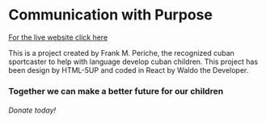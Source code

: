 # Communication with Purpose


[For the live website click here](https://www.communicationwithpurpose.com/)

This is a project created by Frank M. Periche, the recognized cuban sportcaster to help with language develop cuban children.
This project has been design by HTML-5UP and coded in React by Waldo the Developer.

### Together we can make a better future for our children
###### Donate today!
